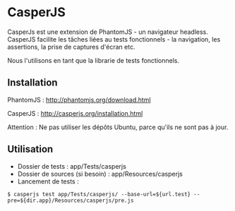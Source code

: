 CasperJS
========

CasperJs est une extension de PhantomJS - un navigateur headless. CasperJS facilite
les tâches liées au tests fonctionnels - la navigation, les assertions, la prise de
captures d'écran etc.

Nous l'utilisons en tant que la librarie de tests fonctionnels.

Installation
------------

PhantomJS : http://phantomjs.org/download.html

CasperJS : http://casperjs.org/installation.html

Attention : Ne pas utiliser les dépôts Ubuntu, parce qu'ils ne sont pas à jour.

Utilisation
-----------

- Dossier de tests : app/Tests/casperjs
- Dossier de sources (si besoin) : app/Resources/casperjs
- Lancement de tests :
```
$ casperjs test app/Tests/casperjs/ --base-url=${url.test} --pre=${dir.app}/Resources/casperjs/pre.js
```
